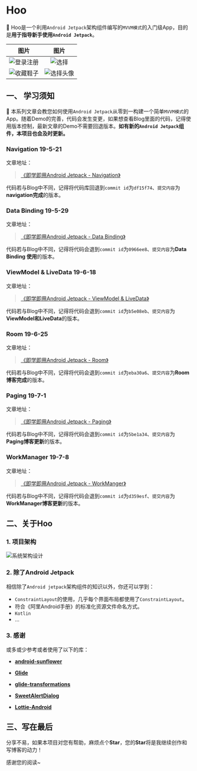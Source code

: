 # Hoo

🚀 Hoo是一个利用`Android Jetpack`架构组件编写的`MVVM模式`的入门级App，目的是**用于指导新手使用`Android Jetpack`**。

|                             图片                             |                             图片                             |
| :----------------------------------------------------------: | :----------------------------------------------------------: |
| ![登录注册](https://github.com/mCyp/Hoo/blob/master/pic/register.gif) | ![选择](https://github.com/mCyp/Hoo/blob/master/pic/select.gif) |
| ![收藏鞋子](https://github.com/mCyp/Hoo/blob/master/pic/favourite.gif) | ![选择头像](https://github.com/mCyp/Hoo/blob/master/pic/header.gif) |

## 一、 学习须知

🚀 本系列文章会教您如何使用`Android Jetpack`从零到一构建一个简单`MVVM模式`的App。随着Demo的完善，代码会发生变更，如果想查看Blog里面的代码，记得使用版本控制，最新文章的Demo不需要回退版本。**如有新的`Android Jetpack`组件，本项目也会及时更新。**

### Navigation 19-5-21

文章地址：

> [《即学即用Android Jetpack - Navigation》](https://www.jianshu.com/p/66b93df4b7a6)

代码若与Blog中不同，记得将代码库回退到`commit id`为`df15f74`、`提交内容`为**navigation完成**的版本。

### Data Binding 19-5-29

文章地址：

> [《即学即用Android Jetpack - Data Binding》](https://www.jianshu.com/p/e3b881d80c6d)

代码若与Blog中不同，记得将代码会退到`commit id`为`0966ee8`、`提交内容`为**Data Binding 使用**的版本。

### ViewModel & LiveData 19-6-18

文章地址：

> [《即学即用Android Jetpack - ViewModel & LiveData》](https://www.jianshu.com/p/81a284969f03)

代码若与Blog中不同，记得将代码会退到`commit id`为`b5e08eb`、`提交内容`为**ViewModel和LiveData**的版本。

### Room 19-6-25

文章地址：

>[《即学即用Android Jetpack - Room》](https://www.jianshu.com/p/815c7db24b6d)

代码若与Blog中不同，记得将代码会退到`commit id`为`eba30a6`、`提交内容`为**Room博客完成**的版本。

### Paging 19-7-1

文章地址：

> [《即学即用Android Jetpack - Paging》](https://www.jianshu.com/p/0b7c82a5c27f)

代码若与Blog中不同，记得将代码会退到`commit id`为`5be1a34`、`提交内容`为**Paging博客更新**的版本。

### WorkManager 19-7-8

文章地址：

>[《即学即用Android Jetpack - WorkManger》](https://www.jianshu.com/p/68e720b8a939)

代码若与Blog中不同，记得将代码会退到`commit id`为`d359esf`、`提交内容`为**WorkManager博客更新**的版本。

## 二、关于Hoo

### 1. 项目架构

![系统架构设计](https://github.com/mCyp/Hoo/blob/master/pic/系统架构设计.png)

### 2. 除了Android Jetpack

相信除了`Android jetpack`架构组件的知识以外，你还可以学到：

- `ConstraintLayout`的使用，几乎每个界面布局都使用了`ConstraintLayout`。
- 符合《阿里Android手册》的标准化资源文件命名方式。
- `Kotlin`
- ...

### 3. 感谢

或多或少参考或者使用了以下的库：

- [**android-sunflower**](https://github.com/googlesamples/android-sunflower)

- [**Glide**](https://github.com/bumptech/glide)

- [**glide-transformations**](https://github.com/wasabeef/glide-transformations)

- [**SweetAlertDialog**](https://github.com/pedant/sweet-alert-dialog)

- [**Lottie-Android**](https://github.com/airbnb/lottie-android)

## 三、写在最后

分享不易，如果本项目对您有帮助，麻烦点个**Star**，您的**Star**将是我继续创作和写博客的动力！

感谢您的阅读~